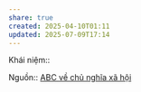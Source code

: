 ```yaml
---
share: true
created: 2025-04-10T01:11
updated: 2025-07-09T17:14
---
```

Khái niệm:: 

Nguồn:: [ABC về chủ nghĩa xã hội](../../%CE%9E%20Ngu%E1%BB%93n/ABC%20v%E1%BB%81%20ch%E1%BB%A7%20ngh%C4%A9a%20x%C3%A3%20h%E1%BB%99i.md)
